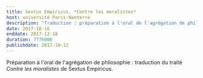 ```yaml
---
title: Sextus Empiricus, *Contre les moralistes*
host: université Paris-Nanterre
description: "Traduction : préparation à l'oral de l'agrégation de philosophie"
date: 2017-10-16
enddate: 2017-12-18
duration: 7776000
publishdate: 2017-10-12
---
```


Préparation à l'oral de l'agrégation de philosophie : traduction du traité *Contre les moralistes* de Sextus Empiricus.
